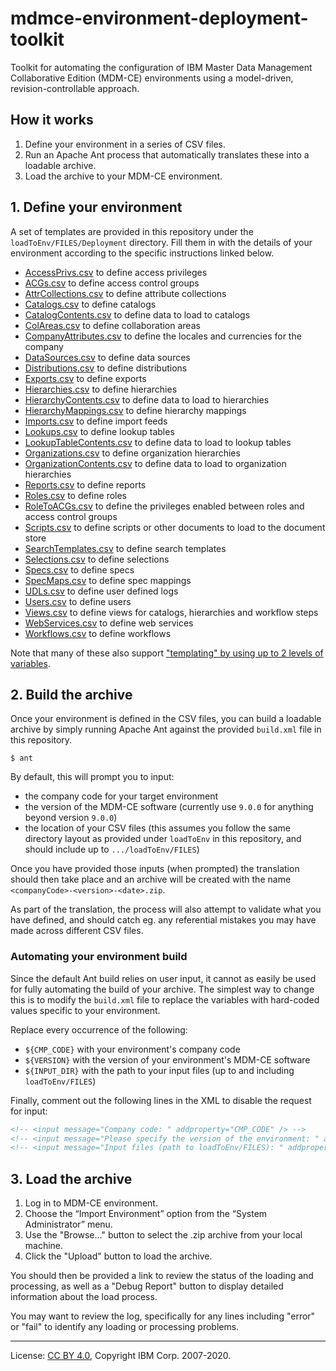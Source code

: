 <!-- SPDX-License-Identifier: CC-BY-4.0 -->
<!-- Copyright IBM Corp. 2007-2020 -->

# mdmce-environment-deployment-toolkit

Toolkit for automating the configuration of IBM Master Data Management Collaborative Edition (MDM-CE) environments
using a model-driven, revision-controllable approach.

## How it works

1. Define your environment in a series of CSV files.
1. Run an Apache Ant process that automatically translates these into a loadable archive.
1. Load the archive to your MDM-CE environment.

## 1. Define your environment

A set of templates are provided in this repository under the `loadToEnv/FILES/Deployment` directory. Fill them
in with the details of your environment according to the specific instructions linked below.

- [AccessPrivs.csv](docs/AccessPrivs.md) to define access privileges
- [ACGs.csv](docs/ACGs.md) to define access control groups
- [AttrCollections.csv](docs/AttrCollections.md) to define attribute collections
- [Catalogs.csv](docs/Catalogs.md) to define catalogs
- [CatalogContents.csv](docs/CatalogContents.md) to define data to load to catalogs
- [ColAreas.csv](docs/ColAreas.md) to define collaboration areas
- [CompanyAttributes.csv](docs/CompanyAttributes.md) to define the locales and currencies for the company
- [DataSources.csv](docs/DataSources.md) to define data sources
- [Distributions.csv](docs/Distributions.md) to define distributions
- [Exports.csv](docs/Exports.md) to define exports
- [Hierarchies.csv](docs/Hierarchies.md) to define hierarchies
- [HierarchyContents.csv](docs/HierarchyContents.md) to define data to load to hierarchies
- [HierarchyMappings.csv](docs/HierarchyMappings.md) to define hierarchy mappings
- [Imports.csv](docs/Imports.md) to define import feeds
- [Lookups.csv](docs/Lookups.md) to define lookup tables
- [LookupTableContents.csv](docs/LookupTableContents.md) to define data to load to lookup tables
- [Organizations.csv](docs/Organizations.md) to define organization hierarchies
- [OrganizationContents.csv](docs/OrganizationContents.md) to define data to load to organization hierarchies
- [Reports.csv](docs/Reports.md) to define reports
- [Roles.csv](docs/Roles.md) to define roles
- [RoleToACGs.csv](docs/RoleToACGs.md) to define the privileges enabled between roles and access control groups
- [Scripts.csv](docs/Scripts.md) to define scripts or other documents to load to the document store
- [SearchTemplates.csv](docs/SearchTemplates.md) to define search templates
- [Selections.csv](docs/Selections.md) to define selections
- [Specs.csv](docs/Specs.md) to define specs
- [SpecMaps.csv](docs/SpecMaps.md) to define spec mappings
- [UDLs.csv](docs/UDLs.md) to define user defined logs
- [Users.csv](docs/Users.md) to define users
- [Views.csv](docs/Views.md) to define views for catalogs, hierarchies and workflow steps
- [WebServices.csv](docs/WebServices.md) to define web services
- [Workflows.csv](docs/Workflows.md) to define workflows

Note that many of these also support ["templating" by using up to 2 levels of variables](docs/TemplateParameters.md).

## 2. Build the archive

Once your environment is defined in the CSV files, you can build a loadable archive by simply running
Apache Ant against the provided `build.xml` file in this repository.

```shell script
$ ant
```

By default, this will prompt you to input:

- the company code for your target environment
- the version of the MDM-CE software (currently use `9.0.0` for anything beyond version `9.0.0`)
- the location of your CSV files (this assumes you follow the same directory layout as provided under
    `loadToEnv` in this repository, and should include up to `.../loadToEnv/FILES`)

Once you have provided those inputs (when prompted) the translation should then take place and an
archive will be created with the name `<companyCode>-<version>-<date>.zip`.

As part of the translation, the process will also attempt to validate what you have defined, and
should catch eg. any referential mistakes you may have made across different CSV files.

### Automating your environment build

Since the default Ant build relies on user input, it cannot as easily be used for fully automating the build of your
archive. The simplest way to change this is to modify the `build.xml` file to replace the variables with hard-coded
values specific to your environment.

Replace every occurrence of the following:

- `${CMP_CODE}` with your environment's company code
- `${VERSION}` with the version of your environment's MDM-CE software
- `${INPUT_DIR}` with the path to your input files (up to and including `loadToEnv/FILES`)

Finally, comment out the following lines in the XML to disable the request for input:

```xml
<!-- <input message="Company code: " addproperty="CMP_CODE" /> -->
<!-- <input message="Please specify the version of the environment: " addproperty="VERSION" validargs="5.2.1,5.3.0,5.3.1,5.3.2,6.0.0,6.5.0,9.0.0" /> -->
<!-- <input message="Input files (path to loadToEnv/FILES): " addproperty="INPUT_DIR" /> -->
```

## 3. Load the archive

1. Log in to MDM-CE environment.
1. Choose the “Import Environment” option from the “System Administrator” menu.
1. Use the "Browse..." button to select the .zip archive from your local machine.
1. Click the "Upload" button to load the archive.

You should then be provided a link to review the status of the loading and processing,
as well as a "Debug Report" button to display detailed information about the load process.

You may want to review the log, specifically for any lines including "error" or "fail" to
identify any loading or processing problems.

----
License: [CC BY 4.0](https://creativecommons.org/licenses/by/4.0/),
Copyright IBM Corp. 2007-2020.
